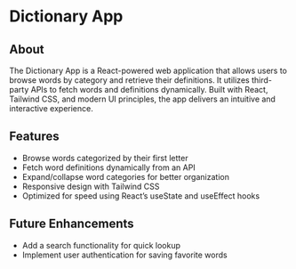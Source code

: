 # Dictionary App

## About
The Dictionary App is a React-powered web application that allows users to browse words by category and retrieve their definitions. It utilizes third-party APIs to fetch words and definitions dynamically. Built with React, Tailwind CSS, and modern UI principles, the app delivers an intuitive and interactive experience.

## Features
- Browse words categorized by their first letter
- Fetch word definitions dynamically from an API
- Expand/collapse word categories for better organization
- Responsive design with Tailwind CSS
- Optimized for speed using React’s useState and useEffect hooks

## Future Enhancements
- Add a search functionality for quick lookup
- Implement user authentication for saving favorite words

